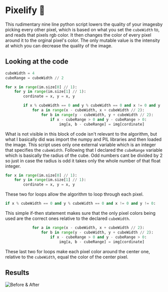 # Pixelify 🎨 
This rudimentary nine line python script lowers the quality of your imagesby picking every other pixel, which is based on what you set the ```cubeWidth``` to, and reads that pixels rgb color. It then changes the color of every pixel around it to the orginal pixel's color. The only mutable value is the intensity at which you can decrease the quality of the image.

## Looking at the code

```python
cubeWidth = 4
cubeRange = cubeWidth // 2

for x in range(im.size[0] // 1):
    for y in range(im.size[1] // 1):
        cordinate = x, y = x, y

        if x % cubeWidth == 0 and y % cubeWidth == 0 and x != 0 and y != 0:     
            for a in range(x - cubeWidth, x + cubeWidth // 2):
                for b in range(y - cubeWidth, y + cubeWidth // 2):
                    if x - cubeRange > 0 and y - cubeRange > 0:
                        img[a, b - cubeRange] = img[cordinate]
```

What is not visible in this block of code isn't relevant to the algorithm, but what I basically did was import the numpy and PIL libraries and then loaded the image. This script uses only one external variable which is an integer that specifies the ```cubeWidth```. Following that I declared the ```cubeRange``` variable which is basically the radius of the cube. Odd numbers cant be divided by 2 so just in case the radius is odd it takes only the whole number of that float integer.

```python
for x in range(im.size[0] // 1):
    for y in range(im.size[1] // 1):
        cordinate = x, y = x, y
```
These two for loops allow the algorithm to loop through each pixel.

```python
if x % cubeWidth == 0 and y % cubeWidth == 0 and x != 0 and y != 0:  
```
This simple if-then statement makes sure that the only pixel colors being used are the correct ones relative to the declared ```cubeWidth```.

```python
            for a in range(x - cubeWidth, x + cubeWidth // 2):
                for b in range(y - cubeWidth, y + cubeWidth // 2):
                    if x - cubeRange > 0 and y - cubeRange > 0:
                        img[a, b - cubeRange] = img[cordinate]
```
These last two for loops make each pixel color around the center one, relative to the ```cubeWidth```, equal the color of the center pixel.

## Results
![Before & After](https://github.com/ethans333/pixelify/blob/master/beforeAfter.png)

